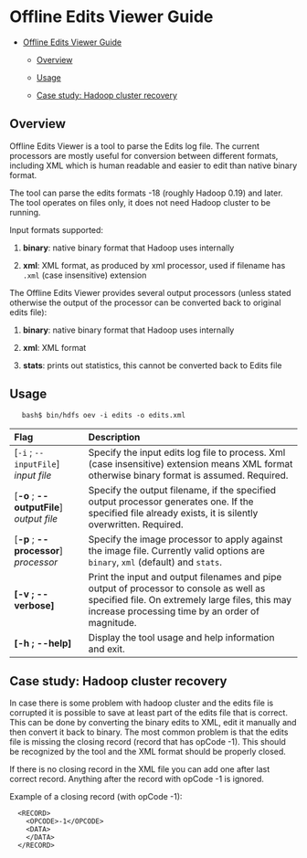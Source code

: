 <!---
  Licensed under the Apache License, Version 2.0 (the "License");
  you may not use this file except in compliance with the License.
  You may obtain a copy of the License at

   http://www.apache.org/licenses/LICENSE-2.0

  Unless required by applicable law or agreed to in writing, software
  distributed under the License is distributed on an "AS IS" BASIS,
  WITHOUT WARRANTIES OR CONDITIONS OF ANY KIND, either express or implied.
  See the License for the specific language governing permissions and
  limitations under the License. See accompanying LICENSE file.
-->

Offline Edits Viewer Guide
==========================

* [Offline Edits Viewer Guide](#Offline_Edits_Viewer_Guide)

  * [Overview](#Overview)

  * [Usage](#Usage)

  * [Case study: Hadoop cluster recovery](#Case_study:_Hadoop_cluster_recovery)

Overview
--------

Offline Edits Viewer is a tool to parse the Edits log file. The current processors are mostly useful for conversion between different formats, including XML which is human readable and easier to edit than native binary format.

The tool can parse the edits formats -18 (roughly Hadoop 0.19) and later. The tool operates on files only, it does not need Hadoop cluster to be running.

Input formats supported:

1.  **binary**: native binary format that Hadoop uses internally

2.  **xml**: XML format, as produced by xml processor, used if filename has `.xml` (case insensitive) extension

The Offline Edits Viewer provides several output processors (unless stated otherwise the output of the processor can be converted back to original edits file):

1.  **binary**: native binary format that Hadoop uses internally

2.  **xml**: XML format

3.  **stats**: prints out statistics, this cannot be converted back to Edits file

Usage
-----

       bash$ bin/hdfs oev -i edits -o edits.xml

|                                       Flag | Description |
|:---- |:---- |
|        [`-i` ; `--inputFile`] *input file* | Specify the input edits log file to process. Xml (case insensitive) extension means XML format otherwise binary format is assumed. Required. |
|  [**-o** ; **--outputFile**] *output file* | Specify the output filename, if the specified output processor generates one. If the specified file already exists, it is silently overwritten. Required. |
|     [**-p** ; **--processor**] *processor* | Specify the image processor to apply against the image file. Currently valid options are `binary`, `xml` (default) and `stats`. |
|                       **[-v ; --verbose]** | Print the input and output filenames and pipe output of processor to console as well as specified file. On extremely large files, this may increase processing time by an order of magnitude. |
|                          **[-h ; --help]** | Display the tool usage and help information and exit. |

Case study: Hadoop cluster recovery
-----------------------------------

In case there is some problem with hadoop cluster and the edits file is corrupted it is possible to save at least part of the edits file that is correct. This can be done by converting the binary edits to XML, edit it manually and then convert it back to binary. The most common problem is that the edits file is missing the closing record (record that has opCode -1). This should be recognized by the tool and the XML format should be properly closed.

If there is no closing record in the XML file you can add one after last correct record. Anything after the record with opCode -1 is ignored.

Example of a closing record (with opCode -1):

      <RECORD>
        <OPCODE>-1</OPCODE>
        <DATA>
        </DATA>
      </RECORD>
